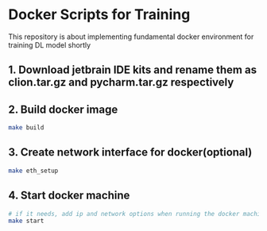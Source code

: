 # Docker Scripts for Training
This repository is about implementing fundamental docker environment for training DL model shortly

## 1. Download jetbrain IDE kits and rename them as clion.tar.gz and pycharm.tar.gz respectively

## 2. Build docker image
```bash
make build
```

## 3. Create network interface for docker(optional)
```bash
make eth_setup
```

## 4. Start docker machine
```bash
# if it needs, add ip and network options when running the docker machine
make start
```
